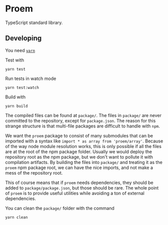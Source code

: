 # Proem

TypeScript standard library.

## Developing

You need [`yarn`](https://yarnpkg.com/en/docs/install)

Test with

```
yarn test
```

Run tests in watch mode

```
yarn test:watch
```

Build with

```
yarn build
```

The compiled files can be found at `package/`. The files in `package/` are never committed to the repository, except
for `package.json`. The reason for this strange structure is that multi-file packages are difficult to handle with `npm`.

We want the `proem` package to consist of many submodules that can be imported with a syntax like `import * as array from 'proem/array'`.
Because of the way node module resolution works, this is only possible if all the files are at the root of the npm package folder.
Usually we would deploy the repository root as the npm package, but we don't want to pollute it with compilation artifacts.
By building the files into `package/` and treating it as the `proem` npm package root, we can have the nice imports,
and not make a mess of the repository root.

This of course means that if `proem` needs dependencies, they should be added to `package/package.json`, but those should be rare.
The whole point of `proem` is to provide useful utilities while avoiding a ton of external dependencies.

You can clean the `package/` folder with the command

```
yarn clean
```
